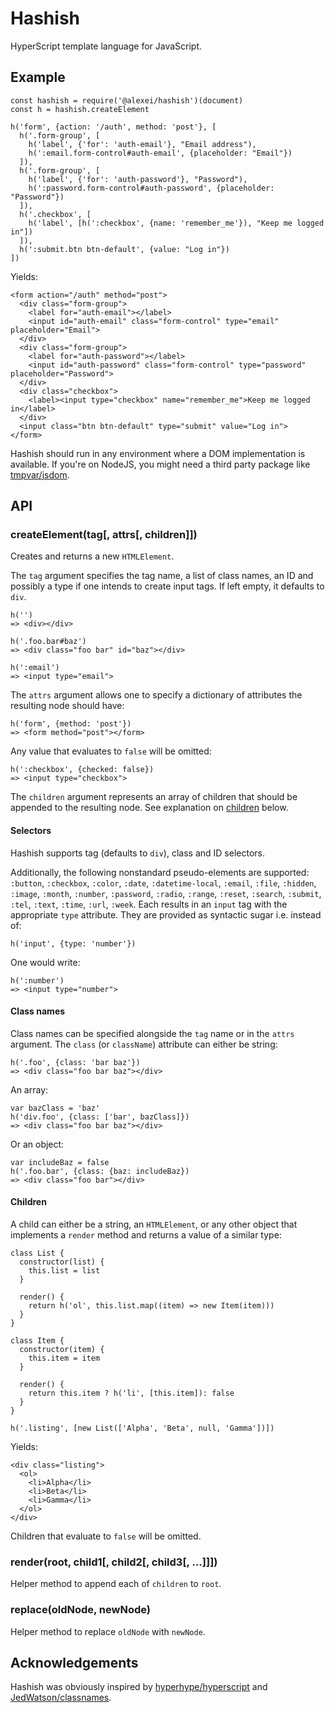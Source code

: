 # Hashish

HyperScript template language for JavaScript.

## Example

    const hashish = require('@alexei/hashish')(document)
    const h = hashish.createElement

    h('form', {action: '/auth', method: 'post'}, [
      h('.form-group', [
        h('label', {'for': 'auth-email'}, "Email address"),
        h(':email.form-control#auth-email', {placeholder: "Email"})
      ]),
      h('.form-group', [
        h('label', {'for': 'auth-password'}, "Password"),
        h(':password.form-control#auth-password', {placeholder: "Password"})
      ]),
      h('.checkbox', [
        h('label', [h(':checkbox', {name: 'remember_me'}), "Keep me logged in"])
      ]),
      h(':submit.btn btn-default', {value: "Log in"})
    ])

Yields:

    <form action="/auth" method="post">
      <div class="form-group">
        <label for="auth-email"></label>
        <input id="auth-email" class="form-control" type="email" placeholder="Email">
      </div>
      <div class="form-group">
        <label for="auth-password"></label>
        <input id="auth-password" class="form-control" type="password" placeholder="Password">
      </div>
      <div class="checkbox">
        <label><input type="checkbox" name="remember_me">Keep me logged in</label>
      </div>
      <input class="btn btn-default" type="submit" value="Log in">
    </form>

Hashish should run in any environment where a DOM implementation is available. If you're on NodeJS, you might need a third party package like [tmpvar/jsdom](https://github.com/tmpvar/jsdom).

## API

### createElement(tag[, attrs[, children]])

Creates and returns a new `HTMLElement`.

The `tag` argument specifies the tag name, a list of class names, an ID and possibly a type if one intends to create input tags. If left empty, it defaults to `div`.

    h('')
    => <div></div>

    h('.foo.bar#baz')
    => <div class="foo bar" id="baz"></div>

    h(':email')
    => <input type="email">

The `attrs` argument allows one to specify a dictionary of attributes the resulting node should have:

    h('form', {method: 'post'})
    => <form method="post"></form>

Any value that evaluates to `false` will be omitted:

    h(':checkbox', {checked: false})
    => <input type="checkbox">

The `children` argument represents an array of children that should be appended to the resulting node. See explanation on [children](#children) below.

#### Selectors

Hashish supports tag (defaults to `div`), class and ID selectors.

Additionally, the following nonstandard pseudo-elements are supported: `:button`, `:checkbox`, `:color`, `:date`, `:datetime-local`, `:email`, `:file`, `:hidden`, `:image`, `:month`, `:number`, `:password`, `:radio`, `:range`, `:reset`, `:search`, `:submit`, `:tel`, `:text`, `:time`, `:url`, `:week`. Each results in an `input` tag with the appropriate `type` attribute. They are provided as syntactic sugar i.e. instead of:

    h('input', {type: 'number'})

One would write:

    h(':number')
    => <input type="number">

#### Class names

Class names can be specified alongside the `tag` name or in the `attrs` argument. The `class` (or `className`) attribute can either be string:

    h('.foo', {class: 'bar baz'})
    => <div class="foo bar baz"></div>

An array:

    var bazClass = 'baz'
    h('div.foo', {class: ['bar', bazClass]})
    => <div class="foo bar baz"></div>

Or an object:

    var includeBaz = false
    h('.foo.bar', {class: {baz: includeBaz})
    => <div class="foo bar"></div>

#### Children

A child can either be a string, an `HTMLElement`, or any other object that implements a `render` method and returns a value of a similar type:

    class List {
      constructor(list) {
        this.list = list
      }

      render() {
        return h('ol', this.list.map((item) => new Item(item)))
      }
    }

    class Item {
      constructor(item) {
        this.item = item
      }

      render() {
        return this.item ? h('li', [this.item]): false
      }
    }

    h('.listing', [new List(['Alpha', 'Beta', null, 'Gamma'])])

Yields:

    <div class="listing">
      <ol>
        <li>Alpha</li>
        <li>Beta</li>
        <li>Gamma</li>
      </ol>
    </div>

Children that evaluate to `false` will be omitted.

### render(root, child1[, child2[, child3[, ...]]])

Helper method to append each of `children` to `root`.

### replace(oldNode, newNode)

Helper method to replace `oldNode` with `newNode`.

## Acknowledgements

Hashish was obviously inspired by [hyperhype/hyperscript](https://github.com/hyperhype/hyperscript) and [JedWatson/classnames](https://github.com/JedWatson/classnames).
